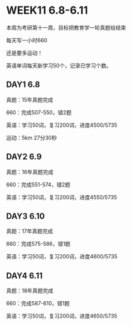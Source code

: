 # WEEK11 6.8-6.11

本周为考研第十一周，目标把教育学一轮真题给结束

每天写一小时660

还是要多运动！

英语单词每天新学习50个，记录已学习个数。

## DAY1 6.8

真题：15年真题完成

660：完成507-550，错2题

英语：学习50词，复习200词，进度4500/5735

运动：5km 27分30秒

## DAY2 6.9

真题：16年真题完成

660：完成551-574，错2题

英语：学习50词，复习200词，进度4550/5735

## DAY3 6.10

真题：17年真题完成

660：完成575-586，错1题

英语：学习50词，复习200词，进度4600/5735

## DAY4 6.11

真题：18年真题完成

660：完成587-610，错1题

英语：学习50词，复习200词，进度4650/5735